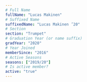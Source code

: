 ```yaml
---
# Full Name
fullName: "Lucas Makinen"
# Suffixed Name
suffixedName: "Lucas Makinen ’20"
# Section
section: "Trumpet"
# Graduation Year (or name suffix)
gradYear: "2020"
# Year Joined
memberSince: "2016"
# Active Seasons
seasons: ["2019/20"]
# Is active member?
active: "true"
---
```


